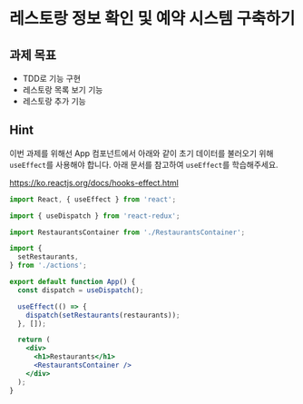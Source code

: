 # 레스토랑 정보 확인 및 예약 시스템 구축하기

## 과제 목표

* TDD로 기능 구현
* 레스토랑 목록 보기 기능
* 레스토랑 추가 기능

## Hint

이번 과제를 위해선 App 컴포넌트에서 아래와 같이 초기 데이터를 불러오기 위해 `useEffect`를 사용해야 합니다. 아래 문서를 참고하여 `useEffect`를 학습해주세요.

<https://ko.reactjs.org/docs/hooks-effect.html>

```jsx
import React, { useEffect } from 'react';

import { useDispatch } from 'react-redux';

import RestaurantsContainer from './RestaurantsContainer';

import {
  setRestaurants,
} from './actions';

export default function App() {
  const dispatch = useDispatch();

  useEffect(() => {
    dispatch(setRestaurants(restaurants));
  }, []);

  return (
    <div>
      <h1>Restaurants</h1>
      <RestaurantsContainer />
    </div>
  );
}
```
